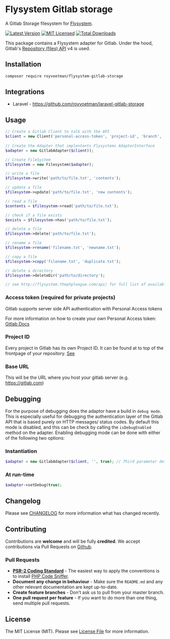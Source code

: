 # Flysystem Gitlab storage

A Gitlab Storage filesystem for [Flysystem](https://flysystem.thephpleague.com/docs/).

[![Latest Version](https://img.shields.io/packagist/v/royvoetman/flysystem-gitlab-storage.svg?style=flat-square)](https://packagist.org/packages/royvoetman/flysystem-gitlab-storage)
[![MIT Licensed](https://img.shields.io/badge/license-MIT-brightgreen.svg?style=flat-square)](LICENSE)
[![Total Downloads](https://img.shields.io/packagist/dt/royvoetman/flysystem-gitlab-storage.svg?style=flat-square)](https://packagist.org/packages/royvoetman/flysystem-gitlab-storage)

This package contains a Flysystem adapter for Gitlab. Under the hood, Gitlab's [Repository (files) API](https://docs.gitlab.com/ee/api/repository_files.html) v4 is used.

## Installation

```bash
composer require royvoetman/flysystem-gitlab-storage
```

## Integrations

* Laravel - https://github.com/royvoetman/laravel-gitlab-storage

## Usage
```php
// Create a Gitlab Client to talk with the API
$client = new Client('personal-access-token', 'project-id', 'branch', 'base-url');
   
// Create the Adapter that implentents Flysystems AdapterInterface
$adapter = new GitlabAdapter($client));

// Create FileSystem
$filesystem = new Filesystem($adapter);

// write a file
$filesystem->write('path/to/file.txt', 'contents');

// update a file
$filesystem->update('path/to/file.txt', 'new contents');

// read a file
$contents = $filesystem->read('path/to/file.txt');

// check if a file exists
$exists = $filesystem->has('path/to/file.txt');

// delete a file
$filesystem->delete('path/to/file.txt');

// rename a file
$filesystem->rename('filename.txt', 'newname.txt');

// copy a file
$filesystem->copy('filename.txt', 'duplicate.txt');

// delete a directory
$filesystem->deleteDir('path/to/directory');

// see http://flysystem.thephpleague.com/api/ for full list of available functionality
```

### Access token (required for private projects)
Gitlab supports server side API authentication with Personal Access tokens

For more information on how to create your own Personal Access token: [Gitlab Docs](https://docs.gitlab.com/ee/user/profile/personal_access_tokens.html)

### Project ID
Every project in Gitlab has its own Project ID. It can be found at to top of the frontpage of your repository. [See](https://stackoverflow.com/questions/39559689/where-do-i-find-the-project-id-for-the-gitlab-api#answer-53126068)

### Base URL
This will be the URL where you host your gitlab server (e.g. https://gitlab.com)

## Debugging
For the purpose of debugging does the adaptor have a build in `debug mode`. This is especially useful for debugging the authentication layer of the Gitlab API that is based purely on HTTP messages/ status codes.
By default this mode is disabled, and this can be check by calling the `isDebugEnabled` method on the adapter.
Enabling debugging mode can be done with either of the following two options:

### Instantiation
```php
$adapter = new GitlabAdapter($client, '', true); // Third parameter defines debug mode
```  

### At run-time
```php
$adapter->setDebug(true);
```  

## Changelog

Please see [CHANGELOG](CHANGELOG.md) for more information what has changed recently.

## Contributing

Contributions are **welcome** and will be fully **credited**. We accept contributions via Pull Requests on [Github](https://github.com/RoyVoetman/flysystem-gitlab-storage).

### Pull Requests

- **[PSR-2 Coding Standard](https://github.com/php-fig/fig-standards/blob/master/accepted/PSR-2-coding-style-guide.md)** - The easiest way to apply the conventions is to install [PHP Code Sniffer](http://pear.php.net/package/PHP_CodeSniffer).
- **Document any change in behaviour** - Make sure the `README.md` and any other relevant documentation are kept up-to-date.
- **Create feature branches** - Don't ask us to pull from your master branch.
- **One pull request per feature** - If you want to do more than one thing, send multiple pull requests.

## License

The MIT License (MIT). Please see [License File](LICENSE) for more information.
